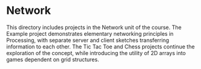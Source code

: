 # Network
This directory includes projects in the Network unit of the course. The Example project demonstrates elementary networking principles in Processing, with separate server and client sketches transferring information to each other. The Tic Tac Toe and Chess projects continue the exploration of the concept, while introducing the utility of 2D arrays into games dependent on grid structures.
